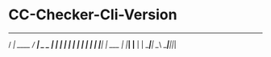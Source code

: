 # CC-Checker-Cli-Version
 
   ___              ___        
  / __| ____       / __| _     _
 | |   |  _|      | |   | |   | |
 | |___|  |_  ___ | |___| |__ | |
  \____|____| \__\ \____|____||_|
                               
